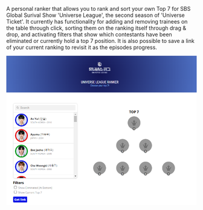 A personal ranker that allows you to rank and sort your own Top 7 for SBS Global Surival Show 'Universe League', the second season of 'Universe Ticket'. It currently has functionality for adding and removing trainees on the table through click, sorting them on the ranking itself through drag & drop, and activating filters that show which contestants have been eliminated or currently hold a top 7 position. It is also possible to save a link of your current ranking to revisit it as the episodes progress. 

![Screenshot](screenshot.png)

